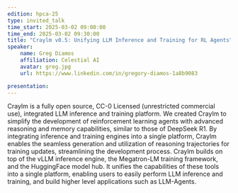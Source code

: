 ```yaml
---
edition: hpca-25
type: invited_talk
time_start: 2025-03-02 09:00:00
time_end: 2025-03-02 09:30:00
title: "Craylm v0.5: Unifying LLM Inference and Training for RL Agents"
speaker:
    name: Greg Diamos 
    affiliation: Celestial AI
    avatar: greg.jpg  
    url: https://www.linkedin.com/in/gregory-diamos-1a8b9083

presentation: 
---
```

Craylm is a fully open source, CC-0 Licensed (unrestricted commercial use), integrated LLM inference and training platform. We created Craylm to simplify the development of reinforcement learning agents with advanced reasoning and memory capabilities, similar to those of DeepSeek R1. By integrating inference and training engines into a single platform, Craylm enables the seamless generation and utilization of reasoning trajectories for training updates, streamlining the development process. Craylm builds on top of the vLLM inference engine, the Megatron-LM training framework, and the HuggingFace model hub. It unifies the capabilities of these tools into a single platform, enabling users to easily perform LLM inference and training, and build higher level applications such as LLM-Agents.
